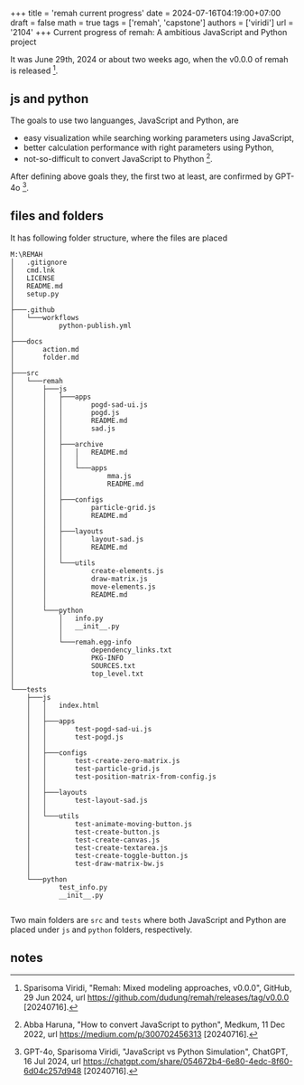 +++
title = 'remah current progress'
date = 2024-07-16T04:19:00+07:00
draft = false
math = true
tags = ['remah', 'capstone']
authors = ['viridi']
url = '2104'
+++
Current progress of remah: A ambitious JavaScript and Python project<!--more-->

It was June 29th, 2024 or about two weeks ago, when the v0.0.0 of remah is released [^remah_0.0.0].


## js and python
The goals to use two languanges, JavaScript and Python, are
+ easy visualization while searching working parameters using JavaScript,
+ better calculation performance with right parameters using Python,
+ not-so-difficult to convert JavaScript to Phython [^haruna_2022].

After defining above goals they, the first two at least, are confirmed by GPT-4o [^GPT-4o_2024].


## files and folders
It has following folder structure, where the files are placed

```
M:\REMAH
│   .gitignore
│   cmd.lnk
│   LICENSE
│   README.md
│   setup.py
│
├───.github
│   └───workflows
│           python-publish.yml
│
├───docs
│       action.md
│       folder.md
│
├───src
│   └───remah
│       ├───js
│       │   ├───apps
│       │   │       pogd-sad-ui.js
│       │   │       pogd.js
│       │   │       README.md
│       │   │       sad.js
│       │   │
│       │   ├───archive
│       │   │   │   README.md
│       │   │   │
│       │   │   └───apps
│       │   │           mma.js
│       │   │           README.md
│       │   │
│       │   ├───configs
│       │   │       particle-grid.js
│       │   │       README.md
│       │   │
│       │   ├───layouts
│       │   │       layout-sad.js
│       │   │       README.md
│       │   │
│       │   └───utils
│       │           create-elements.js
│       │           draw-matrix.js
│       │           move-elements.js
│       │           README.md
│       │
│       └───python
│           │   info.py
│           │   __init__.py
│           │
│           └───remah.egg-info
│                   dependency_links.txt
│                   PKG-INFO
│                   SOURCES.txt
│                   top_level.txt
│
└───tests
    ├───js
    │   │   index.html
    │   │
    │   ├───apps
    │   │       test-pogd-sad-ui.js
    │   │       test-pogd.js
    │   │
    │   ├───configs
    │   │       test-create-zero-matrix.js
    │   │       test-particle-grid.js
    │   │       test-position-matrix-from-config.js
    │   │
    │   ├───layouts
    │   │       test-layout-sad.js
    │   │
    │   └───utils
    │           test-animate-moving-button.js
    │           test-create-button.js
    │           test-create-canvas.js
    │           test-create-textarea.js
    │           test-create-toggle-button.js
    │           test-draw-matrix-bw.js
    │
    └───python
            test_info.py
            __init__.py
            
```

Two main folders are `src` and `tests` where both JavaScript and Python are placed under `js` and `python` folders, respectively. 


## notes
[^remah_0.0.0]: Sparisoma Viridi, "Remah: Mixed modeling approaches, v0.0.0", GitHub, 29 Jun 2024, url https://github.com/dudung/remah/releases/tag/v0.0.0 [20240716].
[^GPT-4o_2024]: GPT-4o, Sparisoma Viridi, "JavaScript vs Python Simulation", ChatGPT, 16 Jul 2024, url https://chatgpt.com/share/054672b4-6e80-4edc-8f60-6d04c257d948 [20240716].
[^haruna_2022]: Abba Haruna, "How to convert JavaScript to python", Medkum, 11 Dec 2022, url https://medium.com/p/300702456313 [20240716].
